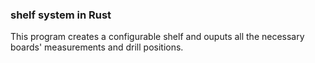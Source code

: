 ### shelf system in Rust ###

This program creates a configurable shelf and ouputs all the necessary boards' measurements and drill positions.

